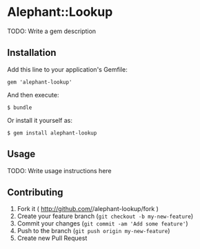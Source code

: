 # Alephant::Lookup

TODO: Write a gem description

## Installation

Add this line to your application's Gemfile:

    gem 'alephant-lookup'

And then execute:

    $ bundle

Or install it yourself as:

    $ gem install alephant-lookup

## Usage

TODO: Write usage instructions here

## Contributing

1. Fork it ( http://github.com/<my-github-username>/alephant-lookup/fork )
2. Create your feature branch (`git checkout -b my-new-feature`)
3. Commit your changes (`git commit -am 'Add some feature'`)
4. Push to the branch (`git push origin my-new-feature`)
5. Create new Pull Request

